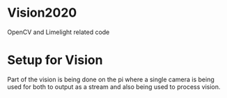 # Vision2020
OpenCV and Limelight related code

# Setup for Vision

Part of the vision is being done on the pi where a single camera is being used for both to output as a stream and also 
being used to process vision.
